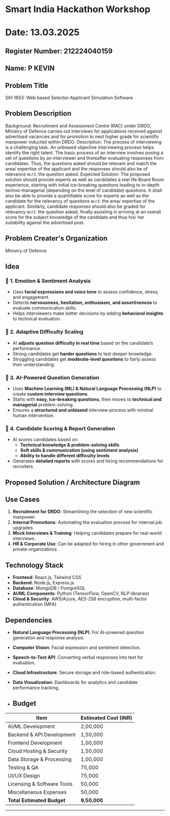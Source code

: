 # Smart India Hackathon Workshop
# Date: 13.03.2025
## Register Number: 212224040159
## Name: P KEVIN
## Problem Title
SIH 1653: Web based Selector-Applicant Simulation Software
## Problem Description
Background: Recruitment and Assessment Centre (RAC) under DRDO, Ministry of Defence carries out interviews for applications received against advertised vacancies and for promotion to next higher grade for scientific manpower inducted within DRDO. Description: The process of interviewing is a challenging task. An unbiased objective interviewing process helps identify the right talent. The basic process of an interview involves posing a set of questions by an interviewer and thereafter evaluating responses from candidates. Thus, the questions asked should be relevant and match the area/ expertise of the applicant and the responses should also be of relevance w.r.t. the question asked. Expected Solution: The proposed solution should provide experts as well as candidates a real life Board Room experience, starting with initial ice-breaking questions leading to in-depth techno-managerial (depending on the level of candidate) questions. It shall also be able to provide a quantifiable score for experts as well as the candidate for the relevancy of questions w.r.t. the area/ expertise of the applicant. Similarly, candidate responses should also be graded for relevancy w.r.t. the question asked, finally assisting in arriving at an overall score for the subject knowledge of the candidate and thus his/ her suitability against the advertised post.

## Problem Creater's Organization
Ministry of Defence

## Idea

### 📌 **1. Emotion & Sentiment Analysis**  
- Uses **facial expressions and voice tone** to assess confidence, stress, and engagement.  
- Detects **nervousness, hesitation, enthusiasm, and assertiveness** to evaluate communication skills.  
- Helps interviewers make better decisions by adding **behavioral insights** to technical evaluation.  

### 📌 **2. Adaptive Difficulty Scaling**  
- AI **adjusts question difficulty in real time** based on the candidate’s performance.  
- Strong candidates get **harder questions** to test deeper knowledge.  
- Struggling candidates get **moderate-level questions** to fairly assess their understanding.  

### 📌 **3. AI-Powered Question Generation**  
- Uses **Machine Learning (ML) & Natural Language Processing (NLP)** to create **custom interview questions**.  
- Starts with **easy, ice-breaking questions**, then moves to **technical and managerial** problem-solving.  
- Ensures a **structured and unbiased** interview process with minimal human intervention.  

### 📌 **4. Candidate Scoring & Report Generation**  
- AI scores candidates based on:  
  - **Technical knowledge & problem-solving skills**  
  - **Soft skills & communication (using sentiment analysis)**  
  - **Ability to handle different difficulty levels**  
- Generates **detailed reports** with scores and hiring recommendations for recruiters.  

## Proposed Solution / Architecture Diagram


## Use Cases

1. **Recruitment for DRDO**: Streamlining the selection of new scientific manpower.
2. **Internal Promotions**: Automating the evaluation process for internal job upgrades.
3. **Mock Interviews & Training**: Helping candidates prepare for real-world interviews.
4. **HR & Corporate Use**: Can be adapted for hiring in other government and private organizations.


## Technology Stack

- **Frontend**: React.js, Tailwind CSS
- **Backend**: Node.js, Express.js
- **Database**: MongoDB / PostgreSQL
- **AI/ML Components**: Python (TensorFlow, OpenCV, NLP libraries)
- **Cloud & Security**: AWS/Azure, AES-256 encryption, multi-factor authentication (MFA)


## Dependencies

- **Natural Language Processing (NLP)**: For AI-powered question generation and response analysis.
- **Computer Vision**: Facial expression and sentiment detection.
- **Speech-to-Text API**: Converting verbal responses into text for evaluation.
- **Cloud Infrastructure**: Secure storage and role-based authentication.
- **Data Visualization**: Dashboards for analytics and candidate performance tracking.

- ## Budget
| Item                          | Estimated Cost (INR) |
|--------------------------------|----------------------|
| AI/ML Development              | 2,00,000            |
| Backend & API Development      | 1,50,000            |
| Frontend Development           | 1,00,000            |
| Cloud Hosting & Security       | 1,50,000            |
| Data Storage & Processing      | 1,00,000            |
| Testing & QA                   | 75,000              |
| UI/UX Design                   | 75,000              |
| Licensing & Software Tools     | 50,000              |
| Miscellaneous Expenses         | 50,000              |
| **Total Estimated Budget**      | **9,50,000**        |

---
